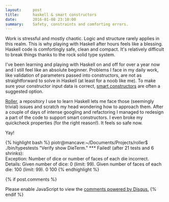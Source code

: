 ```yaml
---
layout:     post
title:      haskell & smart constructors
date:       2016-01-08 23:10:00
summary:    Safety, constraints and comforting errors.
---
```


Work is stressful and mostly chaotic. Logic and structure rarely applies in this realm. This is why playing with Haskell after hours feels like a blessing. Haskell code is comfortingly safe, clean and compact. It's relatively difficult to break things thanks to the rock solid type system.

I've been learning and playing with Haskell on and off for over a year now and I still feel like an absolute beginner. Problems I face in my daily work, like validation of parameters passed into constructors, are not as straightforward to solve in Haskell (at least for a noob like me). To make sure your constructor input data is correct, [smart constructors](https://wiki.haskell.org/Smart_constructors) are often a suggested option.

[Roller](https://github.com/PiotrJustyna/roller), a repository I use to learn Haskell lets me face those (seemingly trivial) issues and scratch my head wondering how to approach them. After a couple of days of intense googling and refactoring I managed to redesign a part of the code to support smart constructors. I even broke my quickcheck properties (for the right reason!). It feels so safe now.

Yay!

{% highlight bash %}
piotr@mancave:~/Documents/Projects/roller$ ./bin/typestests
"Verify show DieTerm."
*** Failed! (after 21 tests and 6 shrinks):                               
Exception:
  Number of dice or number of faces of each die incorrect.
  Details:
  Given number of dice: 0 (limit: 99).
  Given number of faces of each die: 100 (limit: 99).
0
100
{% endhighlight %}

{% if post.comments %}
<div id="disqus_thread"></div>
<script>
    (function() {  // DON'T EDIT BELOW THIS LINE
        var d = document, s = d.createElement('script');

        s.src = '//piotrjustyna.disqus.com/embed.js';

        s.setAttribute('data-timestamp', +new Date());
        (d.head || d.body).appendChild(s);
    })();
</script>
<noscript>Please enable JavaScript to view the <a href="https://disqus.com/?ref_noscript" rel="nofollow">comments powered by Disqus.</a></noscript>
{% endif %}
